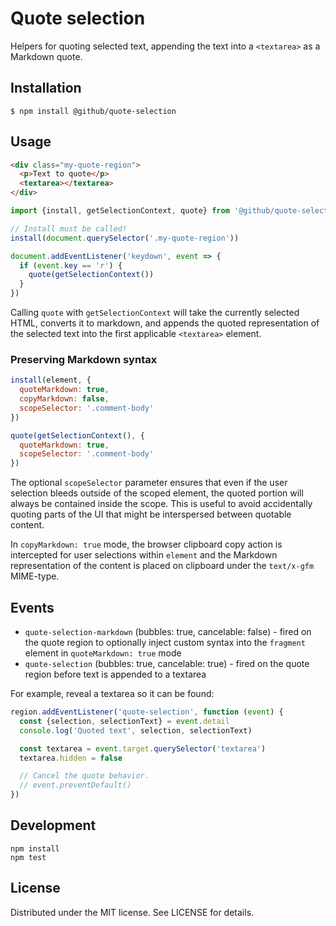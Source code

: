 # Quote selection

Helpers for quoting selected text, appending the text into a `<textarea>` as a Markdown quote.

## Installation

```
$ npm install @github/quote-selection
```

## Usage

```html
<div class="my-quote-region">
  <p>Text to quote</p>
  <textarea></textarea>
</div>
```

```js
import {install, getSelectionContext, quote} from '@github/quote-selection'

// Install must be called!
install(document.querySelector('.my-quote-region'))

document.addEventListener('keydown', event => {
  if (event.key == 'r') {
    quote(getSelectionContext())
  }
})
```

Calling `quote` with `getSelectionContext` will take the currently selected HTML, converts it to markdown, and appends the quoted representation of the selected text into the first applicable `<textarea>` element.

### Preserving Markdown syntax

```js
install(element, {
  quoteMarkdown: true,
  copyMarkdown: false,
  scopeSelector: '.comment-body'
})

quote(getSelectionContext(), {
  quoteMarkdown: true,
  scopeSelector: '.comment-body'
})
```

The optional `scopeSelector` parameter ensures that even if the user selection bleeds outside of the scoped element, the quoted portion will always be contained inside the scope. This is useful to avoid accidentally quoting parts of the UI that might be interspersed between quotable content.

In `copyMarkdown: true` mode, the browser clipboard copy action is intercepted for user selections within `element` and the Markdown representation of the content is placed on clipboard under the `text/x-gfm` MIME-type.

## Events

- `quote-selection-markdown` (bubbles: true, cancelable: false) - fired on the quote region to optionally inject custom syntax into the `fragment` element in `quoteMarkdown: true` mode
- `quote-selection` (bubbles: true, cancelable: true) - fired on the quote region before text is appended to a textarea

For example, reveal a textarea so it can be found:

```js
region.addEventListener('quote-selection', function (event) {
  const {selection, selectionText} = event.detail
  console.log('Quoted text', selection, selectionText)

  const textarea = event.target.querySelector('textarea')
  textarea.hidden = false

  // Cancel the quote behavior.
  // event.preventDefault()
})
```

## Development

```
npm install
npm test
```

## License

Distributed under the MIT license. See LICENSE for details.
